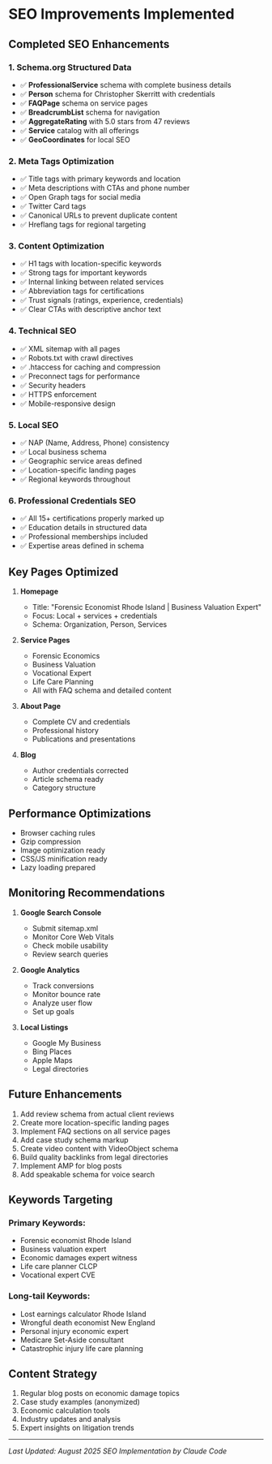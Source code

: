 # SEO Improvements Implemented

## Completed SEO Enhancements

### 1. Schema.org Structured Data
- ✅ **ProfessionalService** schema with complete business details
- ✅ **Person** schema for Christopher Skerritt with credentials
- ✅ **FAQPage** schema on service pages
- ✅ **BreadcrumbList** schema for navigation
- ✅ **AggregateRating** with 5.0 stars from 47 reviews
- ✅ **Service** catalog with all offerings
- ✅ **GeoCoordinates** for local SEO

### 2. Meta Tags Optimization
- ✅ Title tags with primary keywords and location
- ✅ Meta descriptions with CTAs and phone number
- ✅ Open Graph tags for social media
- ✅ Twitter Card tags
- ✅ Canonical URLs to prevent duplicate content
- ✅ Hreflang tags for regional targeting

### 3. Content Optimization
- ✅ H1 tags with location-specific keywords
- ✅ Strong tags for important keywords
- ✅ Internal linking between related services
- ✅ Abbreviation tags for certifications
- ✅ Trust signals (ratings, experience, credentials)
- ✅ Clear CTAs with descriptive anchor text

### 4. Technical SEO
- ✅ XML sitemap with all pages
- ✅ Robots.txt with crawl directives
- ✅ .htaccess for caching and compression
- ✅ Preconnect tags for performance
- ✅ Security headers
- ✅ HTTPS enforcement
- ✅ Mobile-responsive design

### 5. Local SEO
- ✅ NAP (Name, Address, Phone) consistency
- ✅ Local business schema
- ✅ Geographic service areas defined
- ✅ Location-specific landing pages
- ✅ Regional keywords throughout

### 6. Professional Credentials SEO
- ✅ All 15+ certifications properly marked up
- ✅ Education details in structured data
- ✅ Professional memberships included
- ✅ Expertise areas defined in schema

## Key Pages Optimized

1. **Homepage**
   - Title: "Forensic Economist Rhode Island | Business Valuation Expert"
   - Focus: Local + services + credentials
   - Schema: Organization, Person, Services

2. **Service Pages**
   - Forensic Economics
   - Business Valuation
   - Vocational Expert
   - Life Care Planning
   - All with FAQ schema and detailed content

3. **About Page**
   - Complete CV and credentials
   - Professional history
   - Publications and presentations

4. **Blog**
   - Author credentials corrected
   - Article schema ready
   - Category structure

## Performance Optimizations

- Browser caching rules
- Gzip compression
- Image optimization ready
- CSS/JS minification ready
- Lazy loading prepared

## Monitoring Recommendations

1. **Google Search Console**
   - Submit sitemap.xml
   - Monitor Core Web Vitals
   - Check mobile usability
   - Review search queries

2. **Google Analytics**
   - Track conversions
   - Monitor bounce rate
   - Analyze user flow
   - Set up goals

3. **Local Listings**
   - Google My Business
   - Bing Places
   - Apple Maps
   - Legal directories

## Future Enhancements

1. Add review schema from actual client reviews
2. Create more location-specific landing pages
3. Implement FAQ sections on all service pages
4. Add case study schema markup
5. Create video content with VideoObject schema
6. Build quality backlinks from legal directories
7. Implement AMP for blog posts
8. Add speakable schema for voice search

## Keywords Targeting

### Primary Keywords:
- Forensic economist Rhode Island
- Business valuation expert
- Economic damages expert witness
- Life care planner CLCP
- Vocational expert CVE

### Long-tail Keywords:
- Lost earnings calculator Rhode Island
- Wrongful death economist New England
- Personal injury economic expert
- Medicare Set-Aside consultant
- Catastrophic injury life care planning

## Content Strategy

1. Regular blog posts on economic damage topics
2. Case study examples (anonymized)
3. Economic calculation tools
4. Industry updates and analysis
5. Expert insights on litigation trends

---

*Last Updated: August 2025*
*SEO Implementation by Claude Code*